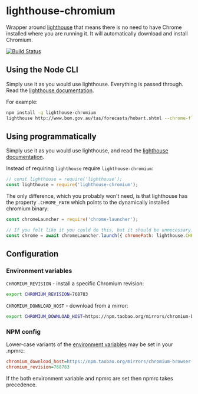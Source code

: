 # lighthouse-chromium

Wrapper around [lighthouse](https://github.com/GoogleChrome/lighthouse) that means there is no need to have Chrome installed where you are running it.
It will automatically download and install Chromium.

[![Build Status](https://travis-ci.com/BorderTech/lighthouse-chromium.svg?branch=master)](https://travis-ci.com/BorderTech/lighthouse-chromium)

## Using the Node CLI

Simply use it as you would use lighthouse. Everything is passed through. Read the [lighthouse documentation](https://github.com/GoogleChrome/lighthouse#lighthouse-----).

For example:

```bash
npm install -g lighthouse-chromium
lighthouse http://www.bom.gov.au/tas/forecasts/hobart.shtml --chrome-flags="--headless"
```

## Using programmatically

Simply use it as you would use lighthouse, and read the [lighthouse documentation](https://github.com/GoogleChrome/lighthouse/blob/master/docs/readme.md#using-programmatically).

Instead of requiring `lighthouse` require `lighthouse-chromium`:

```js
// const lighthouse = require('lighthouse');
const lighthouse = require('lighthouse-chromium');
```

The only difference, which you probably won't need, is that lighthouse has the property `.CHROME_PATH` which points to the dynamically installed chromium binary:

```js
const chromeLauncher = require('chrome-launcher');

// If you felt like it you could do this, but it should be unnecessary:
const chrome = await chromeLauncher.launch({ chromePath: lighthouse.CHROME_PATH });
```

## Configuration

### Environment variables

`CHROMIUM_REVISION` - install a specific Chromium revision:

```bash
export CHROMIUM_REVISION=768783
```

`CHROMIUM_DOWNLOAD_HOST` - download from a mirror:

```bash
export CHROMIUM_DOWNLOAD_HOST=https://npm.taobao.org/mirrors/chromium-browser-snapshots/
```

### NPM config

Lower-case variants of the [environment variables](#environment-variables) may be set in your .npmrc:

```ini
chromium_download_host=https://npm.taobao.org/mirrors/chromium-browser-snapshots/
chromium_revision=768783
```

If the both environment variable and npmrc are set then npmrc takes precedence.
